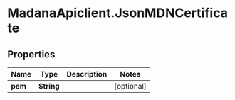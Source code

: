# MadanaApiclient.JsonMDNCertificate

## Properties

Name | Type | Description | Notes
------------ | ------------- | ------------- | -------------
**pem** | **String** |  | [optional] 


